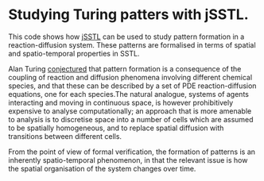 # Studying Turing patters with jSSTL.

This code shows how [jSSTL](https://github.com/Quanticol/jsstl/) can be used to study pattern formation in a reaction-diffusion system. These patterns are formalised in terms of spatial and spatio-temporal properties in SSTL.

Alan Turing [conjectured](http://www.jstor.org/stable/92463?seq=1#page_scan_tab_contents) that pattern formation is a consequence of the coupling of reaction and diffusion phenomena involving different chemical species, and that these can be described by a set of PDE reaction-diffusion equations, one for each species.The natural analogue, systems of agents interacting and moving in continuous space, is however prohibitively expensive to analyse computationally; an approach that is more amenable to analysis is to discretise space into a number of cells which are assumed to be spatially homogeneous, and to replace spatial diffusion with transitions between different cells.

From the point of view of formal verification, the formation of patterns is an inherently spatio-temporal phenomenon, in that the relevant issue is how the spatial organisation of the system changes over time.
